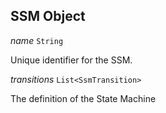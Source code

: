 

## SSM Object  
  
<article>

*name* `String` 

Unique identifier for the SSM.

</article>
<article>

*transitions* `List<SsmTransition>` 

The definition of the State Machine

</article>

